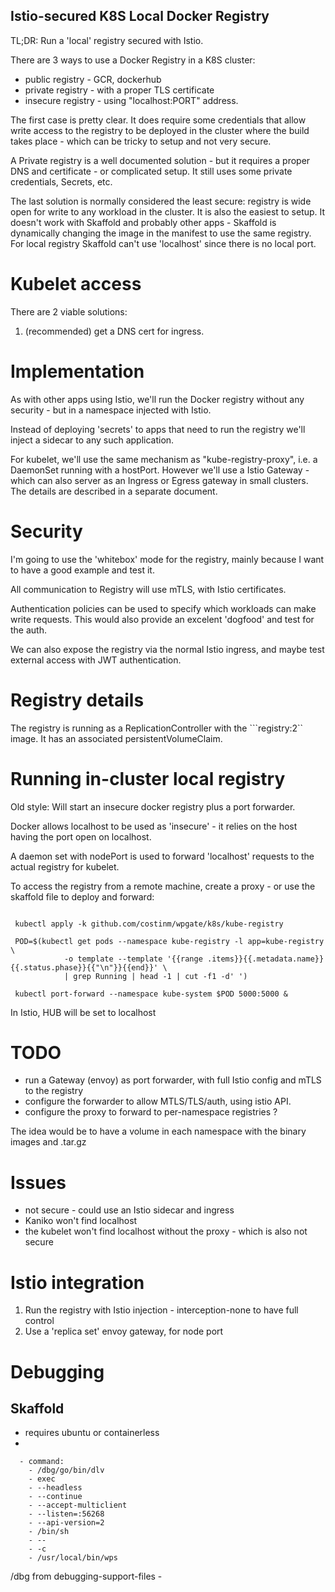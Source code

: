 
## Istio-secured K8S Local Docker Registry

TL;DR: Run a 'local' registry secured with Istio.

There are 3 ways to use a Docker Registry in a K8S cluster:
- public registry - GCR, dockerhub
- private registry - with a proper TLS certificate
- insecure registry - using "localhost:PORT" address.

The first case is pretty clear. It does require some credentials
that allow write access to the registry to be deployed in the cluster
where the build takes place - which can be tricky to setup and 
not very secure. 

A Private registry is a well documented solution - but it requires a 
proper DNS and certificate - or complicated setup. It still uses some
private credentials, Secrets, etc.

The last solution is normally considered the least secure: registry
is wide open for write to any workload in the cluster. It is also
the easiest to setup. It doesn't work with Skaffold and probably 
other apps - Skaffold is dynamically changing the image in the manifest
to use the same registry. For local registry Skaffold can't use 'localhost'
since there is no local port. 

# Kubelet access

There are 2 viable solutions:

1. (recommended) get a DNS cert for ingress.

# Implementation

As with other apps using Istio, we'll run the Docker registry without any 
security - but in a namespace injected with Istio.

Instead of deploying 'secrets' to apps that need to run the registry
we'll inject a sidecar to any such application. 

For kubelet, we'll use the same mechanism as "kube-registry-proxy", 
i.e. a DaemonSet running with a hostPort. However we'll use a 
 Istio Gateway - which can also server as an Ingress or Egress
 gateway in small clusters. The details are described in a separate
 document. 


# Security

I'm going to use the 'whitebox' mode for the registry, mainly 
because I want to have a good example and test it. 

All communication to Registry will use mTLS, with Istio certificates.

Authentication policies can be used to specify which workloads can 
make write requests. This would also provide an excelent 'dogfood'
and test for the auth.
 
We can also expose the registry via the normal Istio ingress, and
maybe test external access with JWT authentication.  

# Registry details

The registry is running as a ReplicationController with the ```registry:2`` image. It has an
associated persistentVolumeClaim.

# Running in-cluster local registry

Old style: Will start an insecure docker registry plus a port forwarder.

Docker allows localhost to be used as 'insecure' - it relies on the host having 
the port open on localhost.

A daemon set with nodePort is used to forward 'localhost' requests to the actual registry for kubelet.

To access the registry from a remote machine, create a proxy - or use the skaffold file to deploy and
forward:

```shell

 kubectl apply -k github.com/costinm/wpgate/k8s/kube-registry

 POD=$(kubectl get pods --namespace kube-registry -l app=kube-registry \
            -o template --template '{{range .items}}{{.metadata.name}} {{.status.phase}}{{"\n"}}{{end}}' \
            | grep Running | head -1 | cut -f1 -d' ')

 kubectl port-forward --namespace kube-system $POD 5000:5000 &

```

In Istio, HUB will be set to localhost

# TODO

- run a Gateway (envoy) as port forwarder, with full Istio config and mTLS to the registry
- configure the forwarder to allow MTLS/TLS/auth, using istio API.
- configure the proxy to forward to per-namespace registries ? 

The idea would be to have a volume in each namespace with the binary images and .tar.gz 

# Issues

- not secure - could use an Istio sidecar and ingress
- Kaniko won't find localhost
- the kubelet won't find localhost without the proxy - which is also not secure

# Istio integration

1. Run the registry with Istio injection - interception-none to have full control
2. Use a 'replica set' envoy gateway, for node port

# Debugging

## Skaffold

- requires ubuntu or containerless
- 

```shell script
  - command:
    - /dbg/go/bin/dlv
    - exec
    - --headless
    - --continue
    - --accept-multiclient
    - --listen=:56268
    - --api-version=2
    - /bin/sh
    - --
    - -c
    - /usr/local/bin/wps

```

/dbg from debugging-support-files - 
